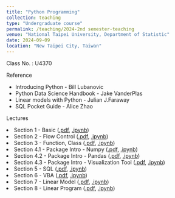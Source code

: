 ```yaml
---
title: "Python Programming"
collection: teaching
type: "Undergraduate course"
permalink: /teaching/2024-2nd semester-teaching
venue: "National Taipei University, Department of Statistic"
date: 2024-09-09
location: "New Taipei City, Taiwan"
---
```


Class No. : U4370


Reference
* Introducing Python - Bill Lubanovic
* Python Data Science Handbook - Jake VanderPlas
* Linear models with Python - Julian J.Faraway
* SQL Pocket Guide - Alice Zhao

Lectures
<li>Section 1 - Basic
    (<a href = 'http://sashawunycu.github.io/files/Python Program/slide/Section 1 - Basic.pdf'">.pdf</a>,
    <a href = "http://sashawunycu.github.io/files/Python Program/code/Section 1 - Basic.ipynb">.ipynb</a>)</li>
<li>Section 2 - Flow Control
    (<a href = "http://sashawunycu.github.io/files/Python Program/slide/Section 2 - Flow Control.pdf">.pdf</a>,
    <a href = "http://sashawunycu.github.io/files/Python Program/code/Section 2 - Flow Control.ipynb">.ipynb</a>)</li>
<li>Section 3 - Function, Class 
    (<a href = "http://sashawunycu.github.io/files/Python Program/slide/Section 3 - Function, Class.pdf">.pdf</a>,
    <a href = "http://sashawunycu.github.io/files/Python Program/code/Section 3 - Function, Class.ipynb">.ipynb</a>)</li>
<li>Section 4.1 - Package Intro - Numpy
    (<a href = "http://sashawunycu.github.io/files/Python Program/slide/Section 4 - Package Intro - Numpy.pdf">.pdf</a>,
    <a href = "http://sashawunycu.github.io/files/Python Program/code/Section 4.1 - Package Intro - numpy.ipynb">.ipynb</a>)</li>
<li>Section 4.2 - Package Intro - Pandas
    (<a href = "http://sashawunycu.github.io/files/Python Program/slide/Section 4 - Package Intro - Pandas.pdf">.pdf</a>,
    <a href = "http://sashawunycu.github.io/files/Python Program/code/Section 4.2 - Package Intro - pandas.ipynb">.ipynb</a>)</li>
<li>Section 4.3  - Package Intro - Visualization Tool
    (<a href = "http://sashawunycu.github.io/files/Python Program/slide/Section 4 - Package Intro - Visualization Tool.pdf">.pdf</a>,
    <a href = "http://sashawunycu.github.io/files/Python Program/code/Section 4.3 - Package Intro - Visualization tool.ipynb">.ipynb</a>)</li>
<li>Section 5 - SQL
    (<a href = "http://sashawunycu.github.io/files/Python Program/slide/Section 5 - SQL.pdf">.pdf</a>,
    <a href = "http://sashawunycu.github.io/files/Python Program/code/Section 5 - SQL + Python.ipynb">.ipynb</a>)</li>
<li>Section 6 - VBA
    (<a href = "http://sashawunycu.github.io/files/Python Program/slide/Section 6 - Excel VBA.pdf">.pdf</a>,
    <a href = "http://sashawunycu.github.io/files/Python Program/code/Section 6 - VBA + Python.ipynb">.ipynb</a>)</li>
<li>Section 7 - Linear Model
    (<a href = "http://sashawunycu.github.io/files/Python Program/slide/Section 7 - Linear Model.pdf">.pdf</a>,
    <a href = "http://sashawunycu.github.io/files/Python Program/code/Section 7 - Linear Model.ipynb">.ipynb</a>)</li>
<li>Section 8 - Linear Program
    (<a href = "http://sashawunycu.github.io/files/Python Program/slide/Section 8 - Linear Program.pdf">.pdf</a>,
    <a href = "http://sashawunycu.github.io/files/Python Program/code/Section 8 - Linear Program.ipynb">.ipynb</a>)</li>

